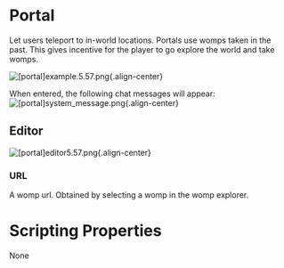 # Portal

Let users teleport to in-world locations. Portals use womps taken in the past. This gives incentive for the player to go explore the world and take womps.

![[portal]example.5.57.png](/features/[portal]example.5.57.png){.align-center}

When entered, the following chat messages will appear:
![[portal]system_message.png](/features/[portal]system_message.png){.align-center}

## Editor

![[portal]editor5.57.png](/features/[portal]editor5.57.png){.align-center}

### URL

A womp url. Obtained by selecting a womp in the womp explorer.

# Scripting Properties
None